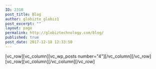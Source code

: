```yaml
---
ID: 2310
post_title: Blog
author: globizte_globiz1
post_excerpt: ""
layout: page
permalink: http://globiztechnology.com/blog/
published: true
post_date: 2017-12-18 12:33:50
---
```

[vc_row][vc_column][vc_wp_posts number="4"][/vc_column][/vc_row][vc_row][vc_column][/vc_column][/vc_row]
